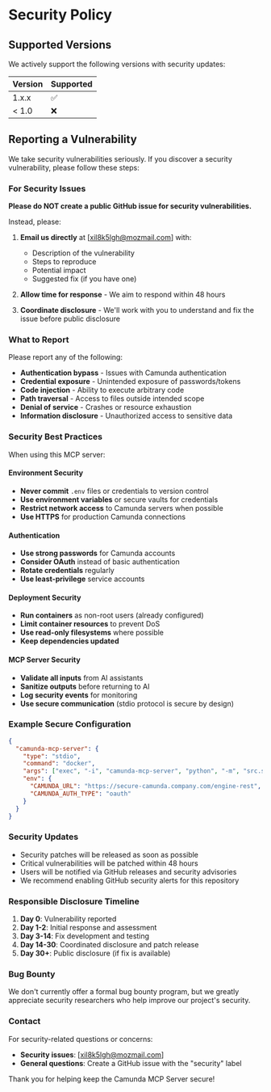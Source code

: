 # Security Policy

## Supported Versions

We actively support the following versions with security updates:

| Version | Supported          |
| ------- | ------------------ |
| 1.x.x   | :white_check_mark: |
| < 1.0   | :x:                |

## Reporting a Vulnerability

We take security vulnerabilities seriously. If you discover a security vulnerability, please follow these steps:

### For Security Issues

**Please do NOT create a public GitHub issue for security vulnerabilities.**

Instead, please:

1. **Email us directly** at [xil8k5lgh@mozmail.com] with:
   - Description of the vulnerability
   - Steps to reproduce
   - Potential impact
   - Suggested fix (if you have one)

2. **Allow time for response** - We aim to respond within 48 hours

3. **Coordinate disclosure** - We'll work with you to understand and fix the issue before public disclosure

### What to Report

Please report any of the following:

- **Authentication bypass** - Issues with Camunda authentication
- **Credential exposure** - Unintended exposure of passwords/tokens
- **Code injection** - Ability to execute arbitrary code
- **Path traversal** - Access to files outside intended scope
- **Denial of service** - Crashes or resource exhaustion
- **Information disclosure** - Unauthorized access to sensitive data

### Security Best Practices

When using this MCP server:

#### Environment Security
- **Never commit** `.env` files or credentials to version control
- **Use environment variables** or secure vaults for credentials
- **Restrict network access** to Camunda servers when possible
- **Use HTTPS** for production Camunda connections

#### Authentication
- **Use strong passwords** for Camunda accounts
- **Consider OAuth** instead of basic authentication
- **Rotate credentials** regularly
- **Use least-privilege** service accounts

#### Deployment Security
- **Run containers** as non-root users (already configured)
- **Limit container resources** to prevent DoS
- **Use read-only filesystems** where possible
- **Keep dependencies updated**

#### MCP Server Security
- **Validate all inputs** from AI assistants
- **Sanitize outputs** before returning to AI
- **Log security events** for monitoring
- **Use secure communication** (stdio protocol is secure by design)

### Example Secure Configuration

```json
{
  "camunda-mcp-server": {
    "type": "stdio",
    "command": "docker",
    "args": ["exec", "-i", "camunda-mcp-server", "python", "-m", "src.server"],
    "env": {
      "CAMUNDA_URL": "https://secure-camunda.company.com/engine-rest",
      "CAMUNDA_AUTH_TYPE": "oauth"
    }
  }
}
```

### Security Updates

- Security patches will be released as soon as possible
- Critical vulnerabilities will be patched within 48 hours
- Users will be notified via GitHub releases and security advisories
- We recommend enabling GitHub security alerts for this repository

### Responsible Disclosure Timeline

1. **Day 0**: Vulnerability reported
2. **Day 1-2**: Initial response and assessment
3. **Day 3-14**: Fix development and testing
4. **Day 14-30**: Coordinated disclosure and patch release
5. **Day 30+**: Public disclosure (if fix is available)

### Bug Bounty

We don't currently offer a formal bug bounty program, but we greatly appreciate security researchers who help improve our project's security.

### Contact

For security-related questions or concerns:
- **Security issues**: [xil8k5lgh@mozmail.com]
- **General questions**: Create a GitHub issue with the "security" label

Thank you for helping keep the Camunda MCP Server secure!
